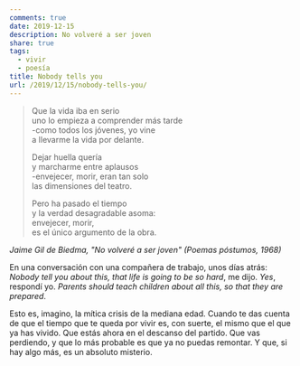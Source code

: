 ```yaml
---
comments: true
date: 2019-12-15
description: No volveré a ser joven
share: true
tags:
  - vivir
  - poesía
title: Nobody tells you
url: /2019/12/15/nobody-tells-you/
---
```



>Que la vida iba en serio  
>uno lo empieza a comprender más tarde  
>-como todos los jóvenes, yo vine  
a llevarme la vida por delante.  
>  
>Dejar huella quería  
>y marcharme entre aplausos  
>-envejecer, morir, eran tan solo  
>las dimensiones del teatro.  
>  
>Pero ha pasado el tiempo  
>y la verdad desagradable asoma:  
>envejecer, morir,  
>es el único argumento de la obra.  

*Jaime Gil de Biedma, "No volveré a ser joven" (Poemas póstumos, 1968)*

En una conversación con una compañera de trabajo, unos días atrás:
*Nobody tell you about this, that life is going to be so hard*, me dijo.
*Yes*, respondí yo. *Parents should teach children about all this,
so that they are prepared*.

Esto es, imagino, la mítica crisis de la mediana edad. Cuando te
das cuenta de que el tiempo que te queda por vivir es, con suerte,
el mismo que el que ya has vivido. Que estás ahora en el descanso
del partido. Que vas perdiendo, y que lo más probable es que ya no
puedas remontar. Y que, si hay algo más, es un absoluto misterio.